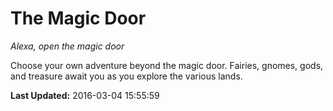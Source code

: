 # The Magic Door
*Alexa, open the magic door*

Choose your own adventure beyond the magic door. Fairies, gnomes, gods, and treasure await you as you explore the various lands.

**Last Updated:** 2016-03-04 15:55:59